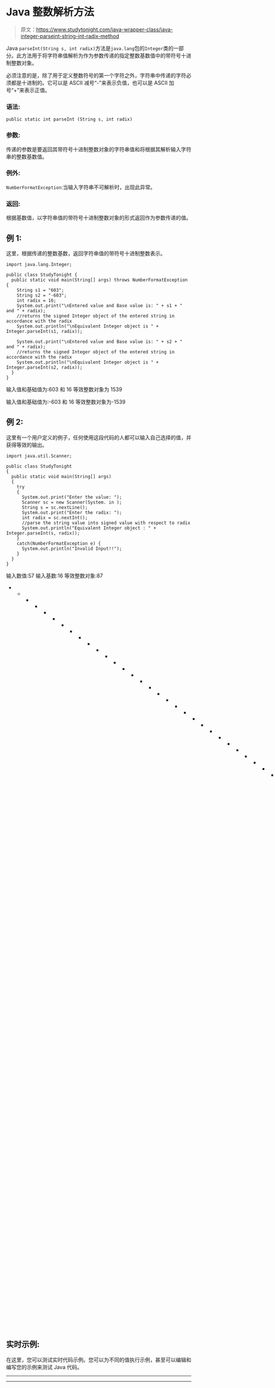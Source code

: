 # Java 整数解析方法

> 原文：<https://www.studytonight.com/java-wrapper-class/java-integer-parseint-string-int-radix-method>

Java `parseInt(String s, int radix)`方法是`java.lang`包的`Integer`类的一部分。此方法用于将字符串值解析为作为参数传递的指定整数基数值中的带符号十进制整数对象。

必须注意的是，除了用于定义整数符号的第一个字符之外，字符串中传递的字符必须都是十进制的。它可以是 ASCII 减号“-”来表示负值，也可以是 ASCII 加号“+”来表示正值。

### 语法:

```
public static int parseInt (String s, int radix) 
```

### 参数:

传递的参数是要返回其带符号十进制整数对象的字符串值和将根据其解析输入字符串的整数基数值。

### 例外:

`NumberFormatException`:当输入字符串不可解析时，出现此异常。

### 返回:

根据基数值，以字符串值的带符号十进制整数对象的形式返回作为参数传递的值。

## 例 1:

这里，根据传递的整数基数，返回字符串值的带符号十进制整数表示。

```
import java.lang.Integer;

public class StudyTonight {
  public static void main(String[] args) throws NumberFormatException {
    String s1 = "603";
    String s2 = "-603";
    int radix = 16;
    System.out.print("\nEntered value and Base value is: " + s1 + " and " + radix);
    //returns the signed Integer object of the entered string in accordance with the radix            
    System.out.println("\nEquivalent Integer object is " + Integer.parseInt(s1, radix));

    System.out.print("\nEntered value and Base value is: " + s2 + " and " + radix);
    //returns the signed Integer object of the entered string in accordance with the radix            
    System.out.println("\nEquivalent Integer object is " + Integer.parseInt(s2, radix));
  }
}
```

输入值和基础值为:603 和 16
等效整数对象为 1539

输入值和基础值为:-603 和 16
等效整数对象为-1539

## 例 2:

这里有一个用户定义的例子，任何使用这段代码的人都可以输入自己选择的值，并获得等效的输出。

```
import java.util.Scanner;

public class StudyTonight 
{
  public static void main(String[] args) 
  {
    try 
    {
      System.out.print("Enter the value: ");
      Scanner sc = new Scanner(System. in );
      String s = sc.nextLine();
      System.out.print("Enter the radix: ");
      int radix = sc.nextInt();
      //parse the string value into signed value with respect to radix 
      System.out.println("Equivalent Integer object : " + Integer.parseInt(s, radix)); 
    }
    catch(NumberFormatException e) {
      System.out.println("Invalid Input!!");
    }
  }
}
```

输入数值:57
输入基数:16
等效整数对象:87
* * * * * * * * * * * * * * * * * * * * * * * * * * * * * * * * * * * * * * * * * * * * * T4
输入数值:-37
输入基数:16
等效整数对象:-55
*********************输入数值:0x679
输入基数:2
无效输入！！

## 实时示例:

在这里，您可以测试实时代码示例。您可以为不同的值执行示例，甚至可以编辑和编写您的示例来测试 Java 代码。

* * *

* * *